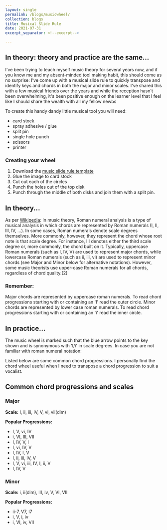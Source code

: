 ```yaml
---
layout: single
permalink: /blogs/musicwheel/
collection: blogs
title: Musical Slide Rule
date: 2021-07-31
excerpt_separator: <!--excerpt-->

---
```

## In theory: theory and practice are the same...
<!--excerpt-->
I've been trying to teach myself music theory for several years now, and if you know me and my absent-minded tool making habit, this should come as no surprise: I've come up with a musical slide rule to quickly transpose and identify keys and chords in both the major and minor scales. I've shared this with a few musical friends over the years and while the reception hasn't been overwhelming, it's been positive enough on the learner level that I feel like I should share the wealth with all my fellow newbs

To create this handy dandy little musical tool you will need:
  * card stock
  * spray adhesive / glue
  * split pin
  * single hole punch
  * scissors
  * printer
  
### Creating your wheel 

  1. Download the [music slide rule template](/assets/images/MusicSlideRule.pdf)
  1. Glue the image to card stock
  1. Cut out each of the circles
  1. Punch the holes out of the top disk
  1. Punch through the middle of both disks and join them with a split pin.

## In theory...

As per [Wikipedia](https://en.wikipedia.org/wiki/Roman_numeral_analysis):
In music theory, Roman numeral analysis is a type of musical analysis in which chords are represented by Roman numerals (I, II, III, IV, …). In some cases, Roman numerals denote scale degrees themselves. More commonly, however, they represent the chord whose root note is that scale degree. For instance, III denotes either the third scale degree or, more commonly, the chord built on it. Typically, uppercase Roman numerals (such as I, IV, V) are used to represent major chords, while lowercase Roman numerals (such as ii, iii, vi) are used to represent minor chords (see Major and Minor below for alternative notations). However, some music theorists use upper-case Roman numerals for all chords, regardless of chord quality.[2]

### Remember:

Major chords are represented by uppercase roman numerals. To read chord progressions starting with or containing an 'I' read the outer circle.
Minor chords are represented by lower case roman numerals. To read chord progressions starting with or containing an 'i' read the inner circle.

## In practice...

The music wheel is marked such that the blue arrow points to the key shown and is synonymous with 'I/i' in scale degrees.
In case you are not familiar with roman numeral notation: 


Listed below are some common chord progressions. I personally find the chord wheel useful when I need to transpose a chord progression to suit a vocalist.

## Common chord progressions and scales

### Major

**Scale:** I, ii, iii, IV, V, vi, vii(dim)

**Popular Progressions:**
  * I, V, vi, IV
  * i, VI, III, VII
  * I, IV, V, I
  * I, vi, IV, V
  * I, IV, I, V
  * I, ii, iii, IV, V
  * I, V, vi, iii, IV, I, ii, V
  * I, IV, V
  
### Minor

**Scale:** i, ii(dim), III, iv, V, VI, VII

**Popular Progressions:**
  * ii-7, V7, I7
  * i, V, i, iv
  * i, VI, iv, VII
